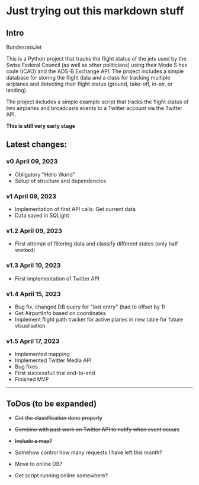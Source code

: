 # Just trying out this markdown stuff

## Intro
BundesratsJet

This is a Python project that tracks the flight status of the jets used by the Swiss Federal Council (as well as other politicians) using their Mode S hex code (ICAO) and the ADS-B Exchange API. The project includes a simple database for storing the flight data and a class for tracking multiple airplanes and detecting their flight status (ground, take-off, in-air, or landing).

The project includes a simple example script that tracks the flight status of two airplanes and broadcasts events to a Twitter account via the Twitter API.

**This is still very early stage**

## Latest changes:

### v0 **April 09, 2023**
* Obligatory "Hello World"
* Setup of structure and dependencies

### v1 **April 09, 2023**
* Implementation of first API calls: Get current data
* Data saved in SQLight

### v1.2 **April 09, 2023**
* First attempt of filtering data and classify different states (only half worked)

### v1.3 **April 10, 2023**
* First implementation of Twitter API

### v1.4 **April 15, 2023**
* Bug fix, changed DB query for "last entry" (had to offset by 1)
* Get AirportInfo based on coordinates
* Implement flight path tracker for active planes in new table for future visualisation

### v1.5 **April 17, 2023**
* Implemented mapping
* Implemented Twitter Media API
* Bug fixes
* First successfull trial end-to-end 
* Finished MVP
---
 
## ToDos (to be expanded)

* ~~Get the classification done properly~~
* ~~Combine with past work on Twitter API to notify when event occurs~~

* ~~Include a map?~~

* Somehow control how many requests I have left this month?
* Move to online DB?

* Get script running online somewhere?